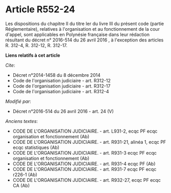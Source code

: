 # Article R552-24

Les dispositions du chapitre II du titre Ier du livre III du présent code (partie Réglementaire), relatives à l'organisation
et au fonctionnement de la cour d'appel, sont applicables en Polynésie française dans leur rédaction résultant du
décret n° 2016-514 du 26 avril 2016 , à l'exception des articles R. 312-4, R. 312-12, R. 312-17.

**Liens relatifs à cet article**

_Cite_:

  - Décret n°2014-1458 du 8 décembre 2014
  - Code de l'organisation judiciaire - art. R312-12
  - Code de l'organisation judiciaire - art. R312-17
  - Code de l'organisation judiciaire - art. R312-4

_Modifié par_:

  - Décret n°2016-514 du 26 avril 2016 - art. 24 (V)

_Anciens textes_:

  - CODE DE L'ORGANISATION JUDICIAIRE. - art. L931-2, ecqc PF ecqc organisation et fonctionnement (Ab)
  - CODE DE L'ORGANISATION JUDICIAIRE. - art. R931-21, alinéa 1, ecqc PF ecqc statistiques (Ab)
  - CODE DE L'ORGANISATION JUDICIAIRE. - art. R931-3 ecqc PF ecqc organisation et fonctionnement (Ab)
  - CODE DE L'ORGANISATION JUDICIAIRE. - art. R931-4 ecqc PF  (Ab)
  - CODE DE L'ORGANISATION JUDICIAIRE. - art. R931-7 ecqc PF ecqc r226-1 (Ab)
  - CODE DE L'ORGANISATION JUDICIAIRE. - art. R932-27, ecqc PF ecqc CA (Ab)
